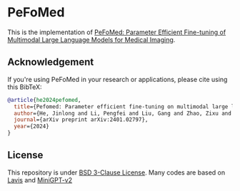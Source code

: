 # PeFoMed
This is the implementation of [PeFoMed: Parameter Efficient Fine-tuning of Multimodal Large Language Models for Medical Imaging](https://arxiv.org/abs/2401.02797).


## Acknowledgement
If you're using PeFoMed in your research or applications, please cite using this BibTeX:
```bibtex
@article{he2024pefomed,
  title={Pefomed: Parameter efficient fine-tuning on multimodal large language models for medical visual question answering},
  author={He, Jinlong and Li, Pengfei and Liu, Gang and Zhao, Zixu and Zhong, Shenjun},
  journal={arXiv preprint arXiv:2401.02797},
  year={2024}
}
```
## License
This repository is under [BSD 3-Clause License](LICENSE.md).
Many codes are based on [Lavis]([https://github.com/salesforce/LAVIS](https://github.com/salesforce/LAVIS)) and [MiniGPT-v2]([https://github.com/salesforce/LAVIS](https://github.com/Vision-CAIR/MiniGPT-4))
